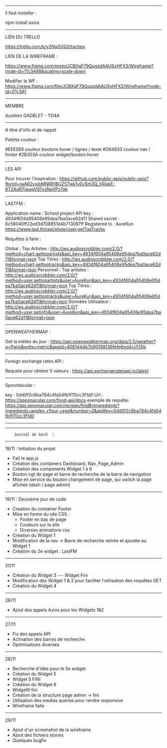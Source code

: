 ___________________
il faut installer :


npm install axios

___________________
LIEN DU TRELLO 


https://trello.com/b/y2Nw5VQV/taches

LIEN DE LA WIREFRAME :

https://www.figma.com/proto/JCBXgF79QugzdAAUSyHFX3/Wireframe?node-id=1%3A88&scaling=scale-down 

Modifier la WF :
https://www.figma.com/file/JCBXgF79QugzdAAUSyHFX3/Wireframe?node-id=0%3A1

___________________
MEMBRE

Aurélien GADBLET - TD4A

______________________________________
A titre d'info et de rappel

Palette couleur :

#EEE5E9 couleur boutons hover / lignes / texte
#D64933 couleur nav / footer 
#2B303A couleur widget/bouton:hover

___________________
LES API


Pour trouver l'inspiration : https://github.com/public-apis/public-apis?fbclid=IwAR2vxjbMNR81BUZ57wk1v0ySm3Q_hRiakE-9T2AoR7jwqpV97xsNq0Pz7qk
_______________________________________________________________________

LASTFM :

Application name : 	School project
API key :	        4934f604a95406e95dea7ba0ace62d11
Shared secret : 	6c56040ff22ed3d708851d4b713097ff
Registered to :	    AureKun
https://www.last.fm/api/show/user.getTopTracks

Requêtes à faire :

Global :
Top Artistes : http://ws.audioscrobbler.com/2.0/?method=chart.gettopartists&api_key=4934f604a95406e95dea7ba0ace62d11&format=json
Top Titres : http://ws.audioscrobbler.com/2.0/?method=chart.gettoptracks&api_key=4934f604a95406e95dea7ba0ace62d11&format=json
Personnel :
Top artistes : http://ws.audioscrobbler.com/2.0/?method=user.gettopartists&user=AureKun&api_key=4934f604a95406e95dea7ba0ace62d11&format=json
Top Titres : http://ws.audioscrobbler.com/2.0/?method=user.gettoptracks&user=AureKun&api_key=4934f604a95406e95dea7ba0ace62d11&format=json
Données Utilisateur : http://ws.audioscrobbler.com/2.0/?method=user.getinfo&user=AureKun&api_key=4934f604a95406e95dea7ba0ace62d11&format=json

_______________________________________________________________________

OPENWEATHERMAP :

Get la météo du jour : https://api.openweathermap.org/data/2.5/weather?q=Paris&units=metric&appid=4081444b7b90198136fefe6ed4ccf35b


_______________________________________________________________________

Foreign exchange rates API  :

Requete pour obtenir 5 valeurs : https://api.exchangeratesapi.io/latest


_______________________________________________________________________

Spoontacular :

key : 0dd0f2c6ba784c4fa54fb1f70cc3f1d0
Url : https://spoonacular.com/food-api/docs 
exemple de requête:
https://api.spoonacular.com/recipes/findByIngredients?ingredients=apples,+flour,+egg&number=2&apiKey=0dd0f2c6ba784c4fa54fb1f70cc3f1d0
_______________________________________________________________________



____________________________________
                                
        Journal de bord  :      
____________________________________


18/11 : Initiation du projet


- Fait le app.js
- Création des containers Dashboard, Nav, Page_Admin
- Création des components Widget 1 à 6
- Bouton cgt de page et barre de recherche de la barre de navigation
- Mise en service du bouton changement de page, qui switch la page afichée (dash / page admin)

____________________________________
19/11 : Deuxieme jour de code 


- Creation du container Footer
- Mise en forme du site CSS :
    - Footer en bas de page
    - Couleurs sur le site
    - Diverses animations css
- Création du Widget 1
- Modification de la nav -> Barre de recherche retirée et ajoutée au Widget 1
- Création du 2e widget : LastFM

____________________________________
21/11

- Création du Widget 3 --- Widget Fini
- Modification des Widget 1 & 2 pour faciliter l'utilisation des requêtes GET
- Création du Widget 4

____________________________________
 26/11


- Ajout des appels Axios pour les Widgets 1&2
____________________________________
 27/11 


- Fix des appels API
- Activation des barres de recherche
- Optimisations diverses

____________________________________
 28/11


- Recherche d'idée pour le 5e widget
- Création du Widget 5
- Widget 5 FINI
- Création du Widget 6
- Widget6 fini
- Création de la structure page admin -> fini
- Utilisation des medias queries pour rendre responsive
- Wireframe faite

___________________________________
29/11

- Ajout d'un screenshot de la wireframe
- Ajout des fichiers stories
- Quelques bugfix
